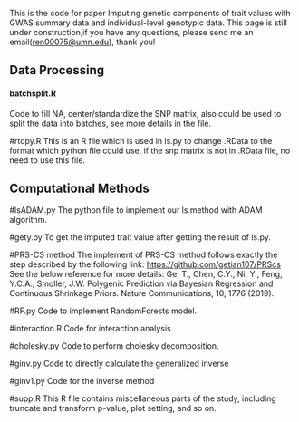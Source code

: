 This is the code for paper Imputing genetic components of trait values with GWAS summary data and individual-level genotypic data.
This page is still under construction,if you have any questions, please send me an email(ren00075@umn.edu), thank you!


## Data Processing


#### batchsplit.R
Code to fill NA, center/standardize the SNP matrix, also could be used to split the data into batches, see more details in the file.

#rtopy.R
This is an R file which is used in ls.py to change .RData to the format which python file could use, if the snp matrix is not in .RData file, no need to use this file.


## Computational Methods
#lsADAM.py
The python file to implement our ls method with ADAM algorithm.

#gety.py
To get the imputed trait value after getting the result of ls.py.

#PRS-CS method
The implement of PRS-CS method follows exactly the step described by the following link: https://github.com/getian107/PRScs
See the below reference for more details: Ge, T., Chen, C.Y., Ni, Y., Feng, Y.C.A., Smoller, J.W. Polygenic Prediction via Bayesian Regression and Continuous Shrinkage Priors.
Nature Communications, 10, 1776 (2019). 

#RF.py
Code to implement RandomForests model.

#interaction.R
Code for interaction analysis.

#cholesky.py
Code to perform cholesky decomposition.

#ginv.py
Code to directly calculate the generalized inverse 

#ginv1.py
Code for the inverse method

#supp.R
This R file contains miscellaneous parts of the study, including truncate and transform p-value, plot setting, and so on. 
